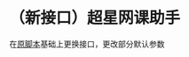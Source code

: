 # （新接口）超星网课助手

在[原脚本](https://greasyfork.org/zh-CN/scripts/369625-%E8%B6%85%E6%98%9F%E7%BD%91%E8%AF%BE%E5%8A%A9%E6%89%8B)基础上更换接口，更改部分默认参数
